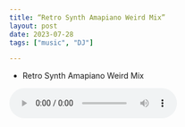 ```yaml
---
title: “Retro Synth Amapiano Weird Mix”
layout: post
date: 2023-07-28
tags: ["music", "DJ"]

---
```


- Retro Synth Amapiano Weird Mix

<audio controls>
  <source src="/assets/recs/RetroSynth_Amapiano_Mix.mp3" type="audio/mpeg">
Your browser does not support the audio element.
</audio>
